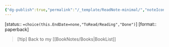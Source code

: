 ```yaml
---
{"dg-publish":true,"permalink":"/_template/ReadNote-minimal/","noteIcon":""}
---
```


[status:: `=choice(this.EndDate=none,"ToRead/Reading","Done")`]
[format:: paperback]

>[!tip] Back to my [[BookNotes/Books\|BookList]]